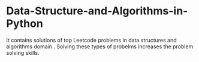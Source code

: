 # Data-Structure-and-Algorithms-in-Python
It contains solutions of top Leetcode problems in data structures and algorithms domain . Solving these types of probelms increases the problem solving skills.

